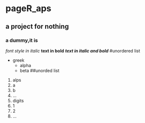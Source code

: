 # pageR_aps
## a project for nothing
### a dummy,it is
*font style in italic*
**text in  bold**
***text in italic and bold***
#unordered list
* greek
  * alpha
  * beta
##unorded list
1. alps
  1. a
  2. b 
  3. ...
2. digits
  1. 1
  2. 2
  3. ...
